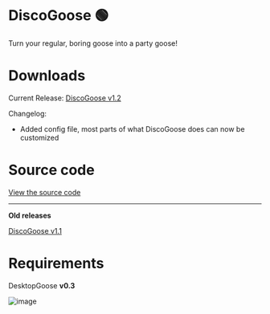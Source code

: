 # DiscoGoose 🟢

Turn your regular, boring goose into a party goose!

# Downloads

Current Release: [DiscoGoose v1.2](https://github.com/VeeDeeOh/DiscoGoose/releases/tag/1.2)

Changelog:

- Added config file, most parts of what DiscoGoose does can now be customized

# Source code

[View the source code](https://github.com/VeeDeeOh/DiscoGoose)

-----
**Old releases**

[DiscoGoose v1.1](https://github.com/VeeDeeOh/DiscoGoose/releases/tag/1.1)

# Requirements

DesktopGoose **v0.3**

![image](https://i.imgur.com/5yZWF32.gif)
